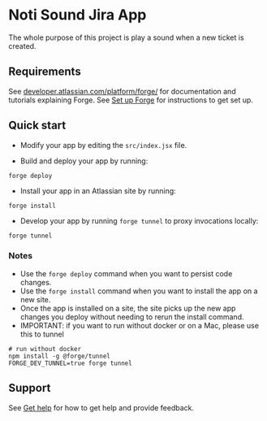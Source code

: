 # Noti Sound Jira App

The whole purpose of this project is play a sound when a new ticket is created.

## Requirements

See [developer.atlassian.com/platform/forge/](https://developer.atlassian.com/platform/forge) for documentation and tutorials explaining Forge.
See [Set up Forge](https://developer.atlassian.com/platform/forge/set-up-forge/) for instructions to get set up.

## Quick start

- Modify your app by editing the `src/index.jsx` file.

- Build and deploy your app by running:
```
forge deploy
```

- Install your app in an Atlassian site by running:
```
forge install
```

- Develop your app by running `forge tunnel` to proxy invocations locally:
```
forge tunnel
```



### Notes
- Use the `forge deploy` command when you want to persist code changes.
- Use the `forge install` command when you want to install the app on a new site.
- Once the app is installed on a site, the site picks up the new app changes you deploy without needing to rerun the install command.
- IMPORTANT: if you want to run without docker or on a Mac, please use this to tunnel
```
# run without docker
npm install -g @forge/tunnel
FORGE_DEV_TUNNEL=true forge tunnel
```

## Support

See [Get help](mailto:support@sysbox.com.au) for how to get help and provide feedback.

